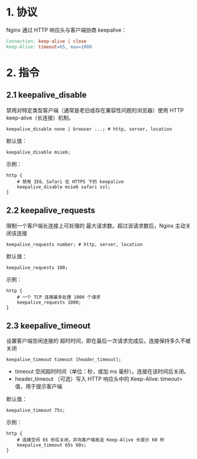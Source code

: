 # 1. 协议
Nginx 通过 HTTP 响应头与客户端协商 keepalive：
```makefile
Connection: keep-alive | close
Keep-Alive: timeout=65, max=1000
```

# 2. 指令
## 2.1 keepalive_disable
禁用对特定类型客户端（通常是老旧或存在兼容性问题的浏览器）使用 HTTP keep-alive（长连接）机制。
```nginx
keepalive_disable none | browser ...; # http, server, location
```
默认值：

```nginx
keepalive_disable msie6;
```
示例：
```nginx
http {
    # 禁用 IE6、Safari 在 HTTPS 下的 keepalive
    keepalive_disable msie6 safari ssl;
}
```


## 2.2 keepalive_requests
限制一个客户端长连接上可处理的 最大请求数。超过该请求数后，Nginx 主动关闭该连接
```nginx
keepalive_requests number; # http, server, location
```

默认值：
```nginx
keepalive_requests 100;
```

示例：
```nginx
http {
    # 一个 TCP 连接最多处理 1000 个请求
    keepalive_requests 1000;
}
```


## 2.3 keepalive_timeout
设置客户端空闲连接的 超时时间，即在最后一次请求完成后，连接保持多久不被关闭
```nginx
keepalive_timeout timeout [header_timeout];
```
- timeout	空闲超时时间（单位：秒，或加 ms 毫秒）。连接在该时间后关闭。
- header_timeout	（可选）写入 HTTP 响应头中的 Keep-Alive: timeout= 值，用于提示客户端

默认值：
```nginx
keepalive_timeout 75s;
```

示例：
```nginx
http {
    # 连接空闲 65 秒后关闭，并向客户端发送 Keep-Alive 头提示 60 秒
    keepalive_timeout 65s 60s;
}
```
